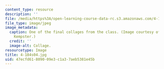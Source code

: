 ```yaml
---
content_type: resource
description: ''
file: /media/https%3A/open-learning-course-data-rc.s3.amazonaws.com/4-184-architectural-design-workshop-collage-method-and-form-spring-2004/47ecfd61809009e3c1a37aeb5381e45b_4-184s04.jpg
file_type: image/jpeg
image_metadata:
  caption: One of the final collages from the class. (Image courtesy of Christopher
    Kempster.)
  credit: ''
  image-alt: Collage.
resourcetype: Image
title: 4-184s04.jpg
uid: 47ecfd61-8090-09e3-c1a3-7aeb5381e45b
---
```

